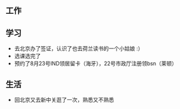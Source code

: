 ## 工作

## 学习
- 去北京办了签证，认识了也去荷兰读书的一个小姑娘 :）
- 选课选完了
- 预约了8月23号IND领居留卡（海牙），22号市政厅注册领bsn（莱顿）

## 生活
- 回北京又去新中关逛了一次，熟悉又不熟悉
